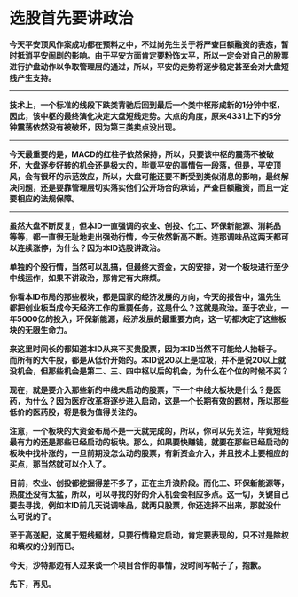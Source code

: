 选股首先要讲政治
====



**今天平安顶风作案成功都在预料之中，不过尚先生关于将严查巨额融资的表态，暂时抵消平安闹剧的影响。由于平安方面肯定要粉饰太平，所以一定会对自己的股票进行护盘动作以争取管理层的通过，所以，平安的走势将逐步稳定甚至会对大盘短线产生支持。**

** **

**技术上，一个标准的线段下跌类背驰后回到最后一个类中枢形成新的1分钟中枢，因此，该中枢的最终演化决定大盘短线走势。大点的角度，原来4331上下的5分钟震荡依然没有被破坏，因为第三类卖点没出现。**

** **

**今天最重要的是，MACD的红柱子依然保持，所以，只要该中枢的震荡不被破坏，大盘逐步好转的机会还是极大的，毕竟平安的事情告一段落，但是，平安顶风，会有很坏的示范效应，所以，大盘可能还要不断受到类似消息的影响，最终解决问题，还是要靠管理层切实落实他们公开场合的承诺，严查巨额融资，而且一定要相应的法规保障。**

** **

**虽然大盘不断反复，但本ID一直强调的农业、创投、化工、环保新能源、消耗品等等，都一直很无耻地走出强劲行情，今天依然新高不断。连那调味品这两天都可以连续涨停，为什么？因为本ID选股讲政治。**

**单独的个股行情，当然可以乱搞，但最终大资金，大的安排，对一个板块进行至少中线运作，如果不讲政治，那肯定有大麻烦。**

**你看本ID布局的那些板块，都是国家的经济发展的方向，今天的报告中，温先生都把创业板当成今天经济工作的重要任务，这是什么？这就是政治。至于农业，一年5000亿的投入，环保新能源，经济发展的最重要方向，这一切都决定了这些板块的无限生命力。**

**来这里时间长的都知道本ID从来不买贵股票，因为本ID当然不可能给人抬轿子。而所有的大牛股，都是从低价开始的。本ID说20以上是垃圾，并不是说20以上就没机会，但那些机会是第二、三、四中枢以后的机会，为什么在个位的时候不买？**

**现在，就是要介入那些新的中线未启动的股票，下一个中线大板块是什么？是医药，为什么？因为医疗改革将逐步进入启动，这是一个长期有效的题材，所以那些低价的医药股，将是极为值得关注的。**

**注意，一个板块的大资金布局不是一天就完成的，所以，你可以先关注，毕竟短线最有力的还是那些已经启动的板块。那么，如果要快赚钱，就要在那些已经启动的板块中找补涨的，一旦前期没怎么动的股票，有新资金介入，并且技术上要相应的买点，那当然就可以介入了。**

**目前，农业、创投都挖掘得差不多了，正在主升浪阶段。而化工、环保新能源等，热度还没有太猛，所以，可以寻找的好的介入机会会相应多点。这一切，关键自己要去寻找，例如本ID前几天说调味品，就两只股票，你还选择不出来，那就没什么可说的了。**

**至于高送配，这属于短线题材，只要行情稳定启动，肯定要表现的，只不过是除权和填权的分别而已。**

**今天，沙特那边有人过来谈一个项目合作的事情，没时间写帖子了，抱歉。**

**先下，再见。**
